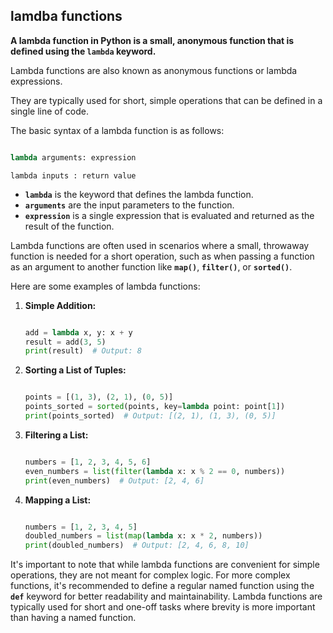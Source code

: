## lamdba functions
**A lambda function in Python is a small, anonymous function that is defined using the `lambda` keyword.** 

Lambda functions are also known as anonymous functions or lambda expressions. 

They are typically used for short, simple operations that can be defined in a single line of code.

The basic syntax of a lambda function is as follows:

```python

lambda arguments: expression

```

`lambda inputs : return value`

- **`lambda`** is the keyword that defines the lambda function.
- **`arguments`** are the input parameters to the function.
- **`expression`** is a single expression that is evaluated and returned as the result of the function.

Lambda functions are often used in scenarios where a small, throwaway function is needed for a short operation, such as when passing a function as an argument to another function like **`map()`**, **`filter()`**, or **`sorted()`**.

Here are some examples of lambda functions:

1. **Simple Addition:**
    
    ```python
    
    add = lambda x, y: x + y
    result = add(3, 5)
    print(result)  # Output: 8
    
    ```
    
2. **Sorting a List of Tuples:**
    
    ```python
    
    points = [(1, 3), (2, 1), (0, 5)]
    points_sorted = sorted(points, key=lambda point: point[1])
    print(points_sorted)  # Output: [(2, 1), (1, 3), (0, 5)]
    
    ```
    
3. **Filtering a List:**
    
    ```python
    
    numbers = [1, 2, 3, 4, 5, 6]
    even_numbers = list(filter(lambda x: x % 2 == 0, numbers))
    print(even_numbers)  # Output: [2, 4, 6]
    
    ```
    
4. **Mapping a List:**
    
    ```python
    
    numbers = [1, 2, 3, 4, 5]
    doubled_numbers = list(map(lambda x: x * 2, numbers))
    print(doubled_numbers)  # Output: [2, 4, 6, 8, 10]
    
    ```
    

It's important to note that while lambda functions are convenient for simple operations, they are not meant for complex logic. For more complex functions, it's recommended to define a regular named function using the **`def`** keyword for better readability and maintainability. Lambda functions are typically used for short and one-off tasks where brevity is more important than having a named function.
